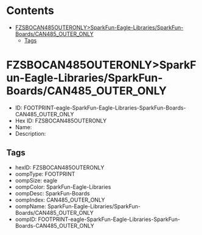 



Contents
========

* [FZSBOCAN485OUTERONLY>SparkFun-Eagle-Libraries/SparkFun-Boards/CAN485_OUTER_ONLY](#fzsbocan485outeronlysparkfun-eagle-librariessparkfun-boardscan485_outer_only)
	* [Tags](#tags)

# FZSBOCAN485OUTERONLY>SparkFun-Eagle-Libraries/SparkFun-Boards/CAN485_OUTER_ONLY

- ID: FOOTPRINT-eagle-SparkFun-Eagle-Libraries-SparkFun-Boards-CAN485_OUTER_ONLY
- Hex ID: FZSBOCAN485OUTERONLY
- Name: 
- Description: 

## Tags

- hexID: FZSBOCAN485OUTERONLY
- oompType: FOOTPRINT
- oompSize: eagle
- oompColor: SparkFun-Eagle-Libraries
- oompDesc: SparkFun-Boards
- oompIndex: CAN485_OUTER_ONLY
- oompName: SparkFun-Eagle-Libraries/SparkFun-Boards/CAN485_OUTER_ONLY
- oompID: FOOTPRINT-eagle-SparkFun-Eagle-Libraries-SparkFun-Boards-CAN485_OUTER_ONLY
